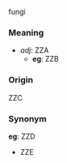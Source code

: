fungi
### Meaning
+ _adj_: ZZA
    + __eg__: ZZB

### Origin

ZZC

### Synonym

__eg__: ZZD

+ ZZE


